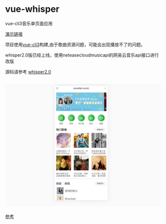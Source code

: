 # vue-whisper
vue-cli3音乐单页面应用

[演示链接](https://spinachhh.github.io/vue-whisper/dist/index.html)

项目使用[vue-cli3](https://cli.vuejs.org/zh/guide/)构建,由于歌曲资源问题，可能会出现播放不了的问题。

whisper2.0版已经上线，使用neteasecloudmusicapi的网易云音乐api接口进行改版

源码请参考
[whisper2.0](https://github.com/spinachhh/whisper2.0)


![](./20210706170204.png)
------------------------------------------------------------------------------------------------------
[参考](https://github.com/uncleLian/vue2-echo)
